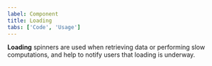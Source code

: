 ```yaml
---
label: Component
title: Loading
tabs: ['Code', 'Usage']
---
```


<page-intro>**Loading** spinners are used when retrieving data or performing slow computations, and help to notify users that loading is underway.</page-intro>

<component 
    name="Loading"
    component="loading" 
    variation="loading"
    experimental="true"
    >
</component>
<component 
    name="Loading"
    component="loading" 
    variation="loading--small"
    experimental="true"
    >
</component>
<component-docs component="loading"></component-docs>
